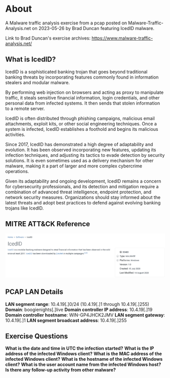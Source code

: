 # About
A Malware traffic analysis exercise from a pcap posted on Malware-Traffic-Analysis.net on 2023-05-26 by Brad Duncan featuring IcedID malware.

Link to Brad Duncan's exercise archives: https://www.malware-traffic-analysis.net/
## What is IcedID?
IcedID is a sophisticated banking trojan that goes beyond traditional banking threats by incorporating features commonly found in information stealers and modular malware.

By performing web injection on browsers and acting as proxy to manipulate traffic, it steals sensitive financial information, login credentials, and other personal data from infected systems. It then sends that stolen information to a remote server.

IcedID is often distributed through phishing campaigns, malicious email attachments, exploit kits, or other social engineering techniques. Once a system is infected, IcedID establishes a foothold and begins its malicious activities.

Since 2017, IcedID has demonstrated a high degree of adaptability and evolution. It has been observed incorporating new features, updating its infection techniques, and adjusting its tactics to evade detection by security solutions. It is even sometimes used as a delivery mechanism for other malware, making it a part of larger and more complex cybercrime operations.

Given its adaptability and ongoing development, IcedID remains a concern for cybersecurity professionals, and its detection and mitigation require a combination of advanced threat intelligence, endpoint protection, and network security measures. Organizations should stay informed about the latest threats and adopt best practices to defend against evolving banking trojans like IcedID.

## MITRE ATT&CK Reference
![](img/IcedID.png)

## PCAP LAN Details 
**LAN segment range**: 10.4.19[.]0/24 (10.4.19[.]1 through 10.4.19[.]255)
**Domain**: boogienights[.]live
**Domain controller IP address**: 10.4.19[.]19
**Domain controller hostname**: WIN-GP4JHCK2JMV
**LAN segment gateway**: 10.4.19[.]1
**LAN segment broadcast address**: 10.4.19[.]255

## Exercise Questions
**What is the date and time in UTC the infection started?**
**What is the IP address of the infected Windows client?**
**What is the MAC address of the infected Windows client?**
**What is the hostname of the infected Windows client?**
**What is the user account name from the infected Windows host?**
**Is there any follow-up activity from other malware?**

